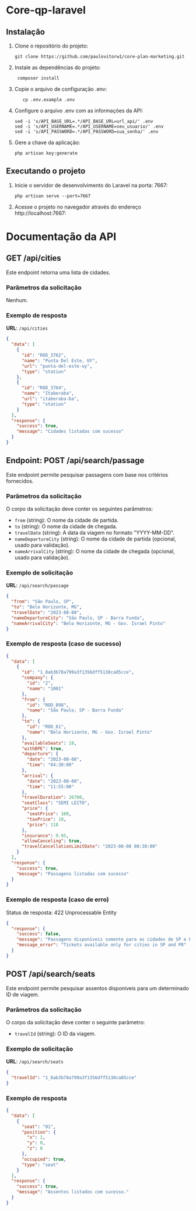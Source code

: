 # Core-qp-laravel

## Instalação

1. Clone o repositório do projeto:
     ```shell
    git clone https://github.com/paulovitorw1/core-plan-marketing.git
    ```
2. Instale as dependências do projeto:
   ```shell
    composer install
   ```
3. Copie o arquivo de configuração .env:
     ```shell
        cp .env.example .env
      ```
4. Configure o arquivo .env com as informações da API:
     ```shell
    sed -i 's/API_BASE_URL=.*/API_BASE_URL=url_api/' .env
    sed -i 's/API_USERNAME=.*/API_USERNAME=seu_usuario/' .env
    sed -i 's/API_PASSWORD=.*/API_PASSWORD=sua_senha/' .env
      ```
5. Gere a chave da aplicação:
    ```shell
    php artisan key:generate
    ```
  ## Executando o projeto
1. Inicie o servidor de desenvolvimento do Laravel na porta: 7667:
     ```shell
    php artisan serve --port=7667 
    ```
2. Acesse o projeto no navegador através do endereço http://localhost:7667:
# Documentação da API
## GET /api/cities

Este endpoint retorna uma lista de cidades.

### Parâmetros da solicitação
Nenhum.
### Exemplo de resposta

**URL**: `/api/cities`

```json
{
  "data": [
    {
      "id": "ROD_3762",
      "name": "Punta Del Este, UY",
      "url": "punta-del-este-uy",
      "type": "station"
    },
    {
      "id": "ROD_3764",
      "name": "Itaberaba",
      "url": "itaberaba-ba",
      "type": "station"
    }
  ],
  "response": {
    "success": true,
    "message": "Cidades listadas com sucesso"
  }
}
```

## Endpoint: POST /api/search/passage

Este endpoint permite pesquisar passagens com base nos critérios fornecidos.

### Parâmetros da solicitação

O corpo da solicitação deve conter os seguintes parâmetros:

- `from` (string): O nome da cidade de partida.
- `to` (string): O nome da cidade de chegada.
- `travelDate` (string): A data da viagem no formato "YYYY-MM-DD".
- `nameDepartureCity` (string): O nome da cidade de partida (opcional, usado para validação).
- `nameArrivalCity` (string): O nome da cidade de chegada (opcional, usado para validação).

### Exemplo de solicitação

**URL**: `/api/search/passage`

```json
{
  "from": "São Paulo, SP",
  "to": "Belo Horizonte, MG",
  "travelDate": "2023-08-08",
  "nameDepartureCity": "São Paulo, SP - Barra Funda",
  "nameArrivalCity": "Belo Horizonte, MG - Gov. Israel Pinto"
}
```
### Exemplo de resposta (caso de sucesso)
```json
{
  "data": [
    {
      "id": "1_8ab3b78a799a3f1356dff5138ca85cce",
      "company": {
        "id": "2",
        "name": "1001"
      },
      "from": {
        "id": "ROD_898",
        "name": "São Paulo, SP - Barra Funda"
      },
      "to": {
        "id": "ROD_61",
        "name": "Belo Horizonte, MG - Gov. Israel Pinto"
      },
      "availableSeats": 18,
      "withBPE": true,
      "departure": {
        "date": "2023-08-08",
        "time": "04:30:00"
      },
      "arrival": {
        "date": "2023-08-08",
        "time": "11:55:00"
      },
      "travelDuration": 26700,
      "seatClass": "SEMI LEITO",
      "price": {
        "seatPrice": 100,
        "taxPrice": 18,
        "price": 118
      },
      "insurance": 9.95,
      "allowCanceling": true,
      "travelCancellationLimitDate": "2023-08-08 00:30:00"
    }
  ],
  "response": {
    "success": true,
    "message": "Passagens listadas com sucesso"
  }
}
```
### Exemplo de resposta (caso de erro)
Status de resposta: 422 Unprocessable Entity
```json
{
  "response": {
    "success": false,
    "message": "Passagens disponíveis somente para as cidades de SP e PR.",
    "message_error": "Tickets available only for cities in SP and PR"
  }
}
```
## POST /api/search/seats

Este endpoint permite pesquisar assentos disponíveis para um determinado ID de viagem.

### Parâmetros da solicitação

O corpo da solicitação deve conter o seguinte parâmetro:

- `travelId` (string): O ID da viagem.

### Exemplo de solicitação

**URL**: `/api/search/seats`

```json
{
  "travelId": "1_8ab3b78a799a3f1356dff5138ca85cce"
}
```
### Exemplo de resposta 
```json
{
  "data": [
    {
      "seat": "01",
      "position": {
        "x": 1,
        "y": 0,
        "z": 0
      },
      "occupied": true,
      "type": "seat"
    }
  ],
  "response": {
    "success": true,
    "message": "Assentos listados com sucesso."
  }
}
```

